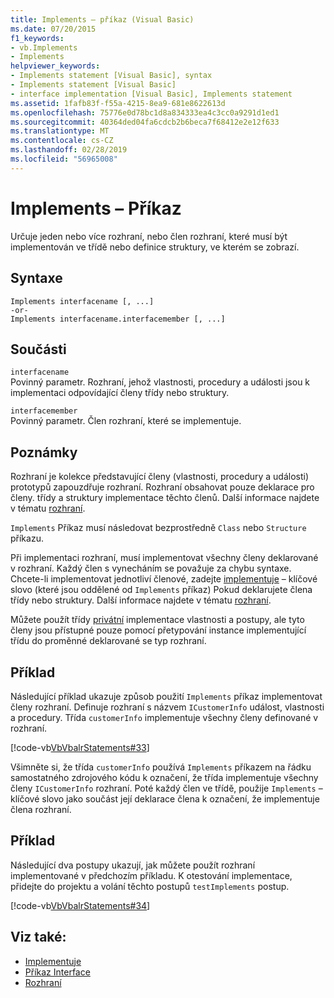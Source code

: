 ```yaml
---
title: Implements – příkaz (Visual Basic)
ms.date: 07/20/2015
f1_keywords:
- vb.Implements
- Implements
helpviewer_keywords:
- Implements statement [Visual Basic], syntax
- Implements statement [Visual Basic]
- interface implementation [Visual Basic], Implements statement
ms.assetid: 1fafb83f-f55a-4215-8ea9-681e8622613d
ms.openlocfilehash: 75776e0d78bc1d8a834333ea4c3cc0a9291d1ed1
ms.sourcegitcommit: 40364ded04fa6cdcb2b6beca7f68412e2e12f633
ms.translationtype: MT
ms.contentlocale: cs-CZ
ms.lasthandoff: 02/28/2019
ms.locfileid: "56965008"
---
```

# <a name="implements-statement"></a>Implements – Příkaz
Určuje jeden nebo více rozhraní, nebo člen rozhraní, které musí být implementován ve třídě nebo definice struktury, ve kterém se zobrazí.  
  
## <a name="syntax"></a>Syntaxe  
  
```  
Implements interfacename [, ...]  
-or-  
Implements interfacename.interfacemember [, ...]  
```  
  
## <a name="parts"></a>Součásti  
 `interfacename`  
 Povinný parametr. Rozhraní, jehož vlastnosti, procedury a události jsou k implementaci odpovídající členy třídy nebo struktury.  
  
 `interfacemember`  
 Povinný parametr. Člen rozhraní, které se implementuje.  
  
## <a name="remarks"></a>Poznámky  
 Rozhraní je kolekce představující členy (vlastnosti, procedury a události) prototypů zapouzdřuje rozhraní. Rozhraní obsahovat pouze deklarace pro členy. třídy a struktury implementace těchto členů. Další informace najdete v tématu [rozhraní](../../../visual-basic/programming-guide/language-features/interfaces/index.md).  
  
 `Implements` Příkaz musí následovat bezprostředně `Class` nebo `Structure` příkazu.  
  
 Při implementaci rozhraní, musí implementovat všechny členy deklarované v rozhraní. Každý člen s vynecháním se považuje za chybu syntaxe. Chcete-li implementovat jednotliví členové, zadejte [implementuje](../../../visual-basic/language-reference/statements/implements-clause.md) – klíčové slovo (které jsou oddělené od `Implements` příkaz) Pokud deklarujete člena třídy nebo struktury. Další informace najdete v tématu [rozhraní](../../../visual-basic/programming-guide/language-features/interfaces/index.md).  
  
 Můžete použít třídy [privátní](../../../visual-basic/language-reference/modifiers/private.md) implementace vlastnosti a postupy, ale tyto členy jsou přístupné pouze pomocí přetypování instance implementující třídu do proměnné deklarované se typ rozhraní.  
  
## <a name="example"></a>Příklad  
 Následující příklad ukazuje způsob použití `Implements` příkaz implementovat členy rozhraní. Definuje rozhraní s názvem `ICustomerInfo` událost, vlastnosti a procedury. Třída `customerInfo` implementuje všechny členy definované v rozhraní.  
  
 [!code-vb[VbVbalrStatements#33](~/samples/snippets/visualbasic/VS_Snippets_VBCSharp/VbVbalrStatements/VB/Class1.vb#33)]  
  
 Všimněte si, že třída `customerInfo` používá `Implements` příkazem na řádku samostatného zdrojového kódu k označení, že třída implementuje všechny členy `ICustomerInfo` rozhraní. Poté každý člen ve třídě, použije `Implements` – klíčové slovo jako součást její deklarace člena k označení, že implementuje člena rozhraní.  
  
## <a name="example"></a>Příklad  
 Následující dva postupy ukazují, jak můžete použít rozhraní implementované v předchozím příkladu. K otestování implementace, přidejte do projektu a volání těchto postupů `testImplements` postup.  
  
 [!code-vb[VbVbalrStatements#34](~/samples/snippets/visualbasic/VS_Snippets_VBCSharp/VbVbalrStatements/VB/Class1.vb#34)]  
  
## <a name="see-also"></a>Viz také:
- [Implementuje](../../../visual-basic/language-reference/statements/implements-clause.md)
- [Příkaz Interface](../../../visual-basic/language-reference/statements/interface-statement.md)
- [Rozhraní](../../../visual-basic/programming-guide/language-features/interfaces/index.md)
